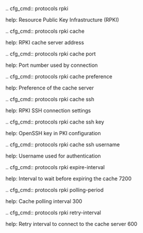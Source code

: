 .. cfg_cmd:: protocols rpki

help: Resource Public Key Infrastructure (RPKI)

.. cfg_cmd:: protocols rpki cache <tag>

help: RPKI cache server address

.. cfg_cmd:: protocols rpki cache <tag> port

help: Port number used by connection

.. cfg_cmd:: protocols rpki cache <tag> preference

help: Preference of the cache server

.. cfg_cmd:: protocols rpki cache <tag> ssh

help: RPKI SSH connection settings

.. cfg_cmd:: protocols rpki cache <tag> ssh key

help: OpenSSH key in PKI configuration

.. cfg_cmd:: protocols rpki cache <tag> ssh username

help: Username used for authentication

.. cfg_cmd:: protocols rpki expire-interval

help: Interval to wait before expiring the cache
7200


.. cfg_cmd:: protocols rpki polling-period

help: Cache polling interval
300


.. cfg_cmd:: protocols rpki retry-interval

help: Retry interval to connect to the cache server
600


